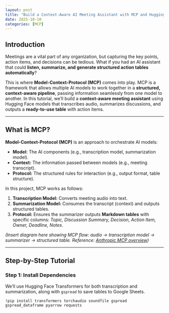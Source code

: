 ```yaml
---
layout: post
title: "Build a Context-Aware AI Meeting Assistant with MCP and Hugging Face-A tutorial"
date: 2025-10-10
categories: [MCP]
---
```


## Introduction

Meetings are a vital part of any organization, but capturing the key points, action items, and decisions can be tedious. What if you had an AI assistant that could **listen, summarize, and generate structured action tables automatically**?  

This is where **Model-Context-Protocol (MCP)** comes into play. MCP is a framework that allows multiple AI models to work together in a **structured, context-aware pipeline**, passing information seamlessly from one model to another. In this tutorial, we’ll build a **context-aware meeting assistant** using Hugging Face models that transcribes audio, summarizes discussions, and outputs a **ready-to-use table** with action items.  

---

## What is MCP?

**Model-Context-Protocol (MCP)** is an approach to orchestrate AI models:

- **Model:** The AI components (e.g., transcription model, summarization model).  
- **Context:** The information passed between models (e.g., meeting transcript).  
- **Protocol:** The structured rules for interaction (e.g., output format, table structure).  

In this project, MCP works as follows:

1. **Transcription Model:** Converts meeting audio into text.  
2. **Summarization Model:** Consumes the transcript (context) and outputs structured tables.  
3. **Protocol:** Ensures the summarizer outputs **Markdown tables** with specific columns: *Topic, Discussion Summary, Decision, Action Item, Owner, Deadline, Notes*.  

*(Insert diagram here showing MCP flow: audio → transcription model → summarizer → structured table. Reference: [Anthropic MCP overview](https://www.anthropic.com/))*

---

## Step-by-Step Tutorial

### Step 1: Install Dependencies

We’ll use Hugging Face Transformers for both transcription and summarization, along with `gspread` to save tables to Google Sheets.

```
!pip install transformers torchaudio soundfile gspread gspread_dataframe pyarrow requests

```

